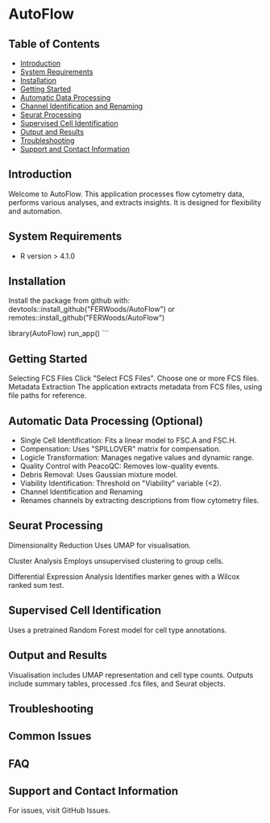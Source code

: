# AutoFlow

## Table of Contents
- [Introduction](#introduction)
- [System Requirements](#system-requirements)
- [Installation](#installation)
- [Getting Started](#getting-started)
- [Automatic Data Processing](#automatic-data-processing)
- [Channel Identification and Renaming](#channel-identification-and-renaming)
- [Seurat Processing](#seurat-processing)
- [Supervised Cell Identification](#supervised-cell-identification)
- [Output and Results](#output-and-results)
- [Troubleshooting](#troubleshooting)
- [Support and Contact Information](#support-and-contact-information)

## Introduction

Welcome to AutoFlow. This application processes flow cytometry data, performs various analyses, and extracts insights. It is designed for flexibility and automation.

## System Requirements

- R version > 4.1.0

## Installation

Install the package from github with:
devtools::install_github("FERWoods/AutoFlow")
or
remotes::install_github("FERWoods/AutoFlow")

library(AutoFlow) 
run_app() ```

## Getting Started
Selecting FCS Files
Click "Select FCS Files".
Choose one or more FCS files.
Metadata Extraction
The application extracts metadata from FCS files, using file paths for reference.

## Automatic Data Processing (Optional)
- Single Cell Identification: Fits a linear model to FSC.A and FSC.H.
- Compensation: Uses "SPILLOVER" matrix for compensation.
- Logicle Transformation: Manages negative values and dynamic range.
- Quality Control with PeacoQC: Removes low-quality events.
- Debris Removal: Uses Gaussian mixture model.
- Viability Identification: Threshold on "Viability" variable (<2).
- Channel Identification and Renaming
- Renames channels by extracting descriptions from flow cytometry files.

## Seurat Processing
Dimensionality Reduction
Uses UMAP for visualisation.

Cluster Analysis
Employs unsupervised clustering to group cells.

Differential Expression Analysis
Identifies marker genes with a Wilcox ranked sum test.

## Supervised Cell Identification
Uses a pretrained Random Forest model for cell type annotations.

## Output and Results
Visualisation includes UMAP representation and cell type counts.
Outputs include summary tables, processed .fcs files, and Seurat objects.

## Troubleshooting
## Common Issues
## FAQ
## Support and Contact Information
For issues, visit GitHub Issues. 
